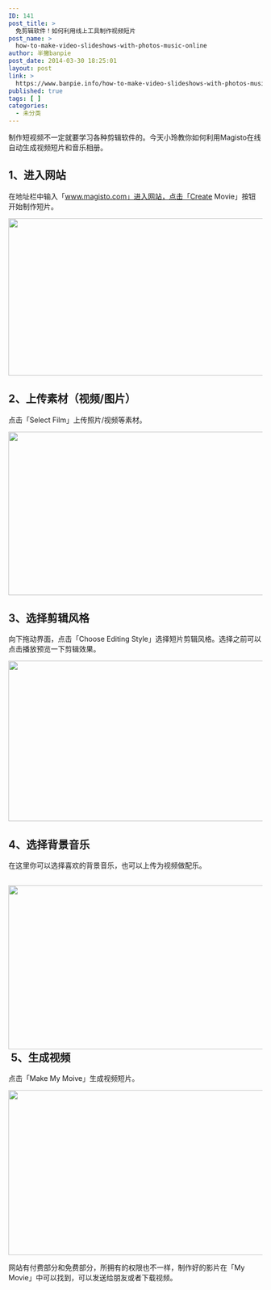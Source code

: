 ```yaml
---
ID: 141
post_title: >
  免剪辑软件！如何利用线上工具制作视频短片
post_name: >
  how-to-make-video-slideshows-with-photos-music-online
author: 半撇banpie
post_date: 2014-03-30 18:25:01
layout: post
link: >
  https://www.banpie.info/how-to-make-video-slideshows-with-photos-music-online/
published: true
tags: [ ]
categories:
  - 未分类
---
```

制作短视频不一定就要学习各种剪辑软件的。今天小玲教你如何利用Magisto在线自动生成视频短片和音乐相册。

## 1、进入网站

在地址栏中输入「www.magisto.com」进入网站，点击「Create Movie」按钮开始制作短片。

[<img class="alignnone size-full wp-image-271807" src="http://www.banpie.info/wp-content/uploads/2019/04/unnamed-file-2203/0-44.jpg" width="620" height="312" alt="" />][1]

## 2、上传素材（视频/图片）

点击「Select Film」上传照片/视频等素材。

[<img class="alignnone size-full wp-image-27191808" src="http://www.banpie.info/wp-content/uploads/2019/04/unnamed-file-2213/0-45.jpg" width="620" height="324" alt="" />][2]

## 3、选择剪辑风格

向下拖动界面，点击「Choose Editing Style」选择短片剪辑风格。选择之前可以点击播放预览一下剪辑效果。

[<img class="alignnone size-full wp-image-27201809" src="http://www.banpie.info/wp-content/uploads/2019/04/unnamed-file-2223/0-46.jpg" width="620" height="318" alt="" />][3]

## 4、选择背景音乐

在这里你可以选择喜欢的背景音乐，也可以上传为视频做配乐。

## [<img class="alignnone size-full wp-image-27211810" src="http://www.banpie.info/wp-content/uploads/2019/04/unnamed-file-2233/0-47.jpg" width="620" height="325" alt="" />][4] 5、生成视频

点击「Make My Moive」生成视频短片。

[<img class="alignnone size-full wp-image-27221811" src="http://www.banpie.info/wp-content/uploads/2019/04/unnamed-file-2243/0-48.jpg" width="620" height="327" alt="" />][5]

网站有付费部分和免费部分，所拥有的权限也不一样，制作好的影片在「My Movie」中可以找到，可以发送给朋友或者下载视频。

 [1]: http://www.banpie.info/wp-content/uploads/2019/04/unnamed-file-220.jpg
 [2]: http://www.banpie.info/wp-content/uploads/2019/04/unnamed-file-221.jpg
 [3]: http://www.banpie.info/wp-content/uploads/2019/04/unnamed-file-222.jpg
 [4]: http://www.banpie.info/wp-content/uploads/2019/04/unnamed-file-223.jpg
 [5]: http://www.banpie.info/wp-content/uploads/2019/04/unnamed-file-224.jpg
<!--stackedit_data:
eyJoaXN0b3J5IjpbLTEyMDcwODc0MzddfQ==
-->